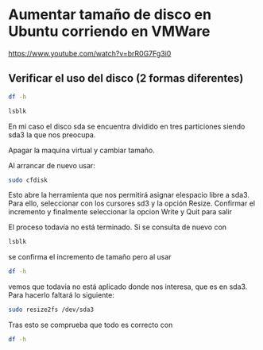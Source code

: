 # Aumentar tamaño de disco en Ubuntu corriendo en VMWare
https://www.youtube.com/watch?v=brR0G7Fg3i0

## Verificar el uso del disco (2 formas diferentes)
````bash
df -h
````
````bash
lsblk
````

En mi caso el disco sda se encuentra dividido en tres particiones siendo sda3 la que nos preocupa.

Apagar la maquina virtual y cambiar tamaño.

Al arrancar de nuevo usar:
````bash
sudo cfdisk
````
Esto abre la herramienta que nos permitirá asignar elespacio libre a sda3. Para ello, seleccionar con los cursores sd3 y la opción Resize.
Confirmar el incremento y finalmente seleccionar la opcion Write y Quit para salir

El proceso todavía no está terminado. 
Si se consulta de nuevo con
````bash
lsblk
````
se confirma el incremento de tamaño pero al usar
````bash
df -h
````
vemos que todavia no está aplicado donde nos interesa, que es en sda3. Para hacerlo faltará lo siguiente:
````bash
sudo resize2fs /dev/sda3
````

Tras esto se comprueba que todo es correcto con 
````bash
df -h
````
